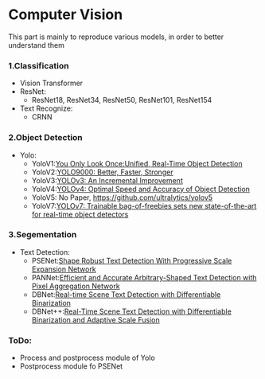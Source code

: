 # Computer Vision
This part is mainly to reproduce various models, in order to better understand them

### 1.Classification
- Vision Transformer
- ResNet:
    - ResNet18, ResNet34, ResNet50, ResNet101, ResNet154
- Text Recognize:
    - CRNN
    
### 2.Object Detection
- Yolo: 
    - YoloV1:[You Only Look Once:Unified, Real-Time Object Detection](http://arxiv.org/abs/1506.02640)
    - YoloV2:[YOLO9000: Better, Faster, Stronger](https://arxiv.org/pdf/1612.08242.pdf)
    - YoloV3:[YOLOv3: An Incremental Improvement](https://arxiv.org/pdf/1804.02767.pdf)
    - YoloV4:[YOLOv4: Optimal Speed and Accuracy of Object Detection](https://arxiv.org/abs/2004.10934)
    - YoloV5: No Paper, https://github.com/ultralytics/yolov5
    - YoloV7:[YOLOv7: Trainable bag-of-freebies sets new state-of-the-art for real-time object detectors](http://arxiv.org/abs/2207.02696)

### 3.Segementation
- Text Detection:
    - PSENet:[Shape Robust Text Detection With Progressive Scale Expansion Network](https://openaccess.thecvf.com/content_CVPR_2019/html/Wang_Shape_Robust_Text_Detection_With_Progressive_Scale_Expansion_Network_CVPR_2019_paper.html)
    - PANNet:[Efficient and Accurate Arbitrary-Shaped Text Detection with Pixel Aggregation Network](https://arxiv.org/pdf/1908.05900.pdf)
    - DBNet:[Real-time Scene Text Detection with Differentiable Binarization](https://arxiv.org/pdf/1911.08947.pdf)
    - DBNet++:[Real-Time Scene Text Detection with Differentiable Binarization and Adaptive Scale Fusion](https://arxiv.org/pdf/2202.10304.pdf)

### ToDo:
- Process and postprocess module of Yolo
- Postprocess module fo PSENet